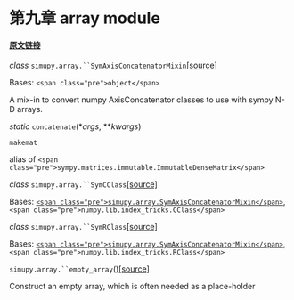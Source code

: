 # 第九章 array module


#### [原文链接](https://simupy.readthedocs.io/en/latest/api/array.html)





*class* `simupy.array.``SymAxisConcatenatorMixin`[[source]](https://simupy.readthedocs.io/en/latest/_modules/simupy/array.html#SymAxisConcatenatorMixin)[](https://simupy.readthedocs.io/en/latest/api/array.html#simupy.array.SymAxisConcatenatorMixin "Permalink to this definition")



Bases: `<span class="pre">object</span>`

A mix-in to convert numpy AxisConcatenator classes to use with sympy N-D arrays.



*static* `concatenate`(**args*, ***kwargs*)[](https://simupy.readthedocs.io/en/latest/api/array.html#simupy.array.SymAxisConcatenatorMixin.concatenate "Permalink to this definition")





`makemat`[](https://simupy.readthedocs.io/en/latest/api/array.html#simupy.array.SymAxisConcatenatorMixin.makemat "Permalink to this definition")



alias of `<span class="pre">sympy.matrices.immutable.ImmutableDenseMatrix</span>`











*class* `simupy.array.``SymCClass`[[source]](https://simupy.readthedocs.io/en/latest/_modules/simupy/array.html#SymCClass)[](https://simupy.readthedocs.io/en/latest/api/array.html#simupy.array.SymCClass "Permalink to this definition")



Bases: [`<span class="pre">simupy.array.SymAxisConcatenatorMixin</span>`](https://simupy.readthedocs.io/en/latest/api/array.html#simupy.array.SymAxisConcatenatorMixin "simupy.array.SymAxisConcatenatorMixin"), `<span class="pre">numpy.lib.index_tricks.CClass</span>`







*class* `simupy.array.``SymRClass`[[source]](https://simupy.readthedocs.io/en/latest/_modules/simupy/array.html#SymRClass)[](https://simupy.readthedocs.io/en/latest/api/array.html#simupy.array.SymRClass "Permalink to this definition")



Bases: [`<span class="pre">simupy.array.SymAxisConcatenatorMixin</span>`](https://simupy.readthedocs.io/en/latest/api/array.html#simupy.array.SymAxisConcatenatorMixin "simupy.array.SymAxisConcatenatorMixin"), `<span class="pre">numpy.lib.index_tricks.RClass</span>`







`simupy.array.``empty_array`()[[source]](https://simupy.readthedocs.io/en/latest/_modules/simupy/array.html#empty_array)[](https://simupy.readthedocs.io/en/latest/api/array.html#simupy.array.empty_array "Permalink to this definition")



Construct an empty array, which is often needed as a place-holder



